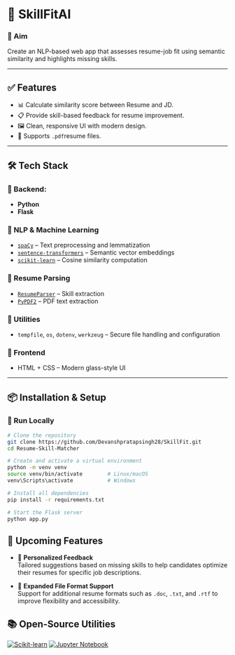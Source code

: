 # 🧠 SkillFitAI

### 🚀 Aim
Create an NLP-based web app that assesses resume-job fit using semantic similarity and highlights missing skills.



---

## ✅ Features

- 📊 Calculate similarity score between Resume and JD.  
- 📋 Provide skill-based feedback for resume improvement.  
- 🖼️ Clean, responsive UI with modern design.  
- 📄 Supports `.pdf`resume files.

---

## 🛠️ Tech Stack

### 🔹 Backend:
- **Python**
- **Flask**

### 🔹 NLP & Machine Learning
- [`spaCy`](https://spacy.io) – Text preprocessing and lemmatization  
- [`sentence-transformers`](https://www.sbert.net) – Semantic vector embeddings  
- [`scikit-learn`](https://scikit-learn.org) – Cosine similarity computation  

### 🔹 Resume Parsing
- [`ResumeParser`](https://pypi.org/project/ResumeParser/) – Skill extraction  
- [`PyPDF2`](https://pypi.org/project/PyPDF2/) – PDF text extraction  

### 🔹 Utilities
- `tempfile`, `os`, `dotenv`, `werkzeug` – Secure file handling and configuration  

### 🔹 Frontend
- HTML + CSS – Modern glass-style UI

---

## 📦 Installation & Setup

### 🔧 Run Locally

```bash
# Clone the repository
git clone https://github.com/Devanshpratapsingh28/SkillFit.git
cd Resume-Skill-Matcher

# Create and activate a virtual environment
python -m venv venv
source venv/bin/activate        # Linux/macOS
venv\Scripts\activate           # Windows

# Install all dependencies
pip install -r requirements.txt

# Start the Flask server
python app.py
```

## 🔮 Upcoming Features

- 🎯 **Personalized Feedback**  
  Tailored suggestions based on missing skills to help candidates optimize their resumes for specific job descriptions.

- 🧾 **Expanded File Format Support**  
  Support for additional resume formats such as `.doc`, `.txt`, and `.rtf` to improve flexibility and accessibility.



## 📚 Open-Source Utilities
[![Scikit-learn](https://img.shields.io/badge/-Scikit--learn-F7931E?logo=scikit-learn&logoColor=white)](https://scikit-learn.org/)
[![Jupyter Notebook](https://img.shields.io/badge/-Jupyter%20Notebook-F37626?logo=jupyter&logoColor=white)](https://jupyter.org/)



